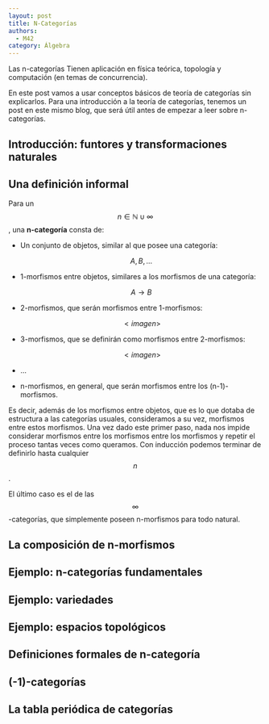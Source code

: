 ```yaml
---
layout: post
title: N-Categorías
authors:
  - M42
category: Álgebra
---
```


Las n-categorías
Tienen aplicación en física teórica, topología y computación (en temas de
concurrencia).

En este post vamos a usar conceptos básicos de teoría de categorías sin
explicarlos. Para una introducción a la teoría de categorías, tenemos un post en
este mismo blog, que será útil antes de empezar a leer sobre n-categorías.

## Introducción: funtores y transformaciones naturales

## Una definición informal

Para un $$n \in \mathbb{N} \cup \infty$$, una **n-categoría** consta de:

* Un conjunto de objetos, similar al que posee una categoría:

    $$A,B,\dots $$

* 1-morfismos entre objetos, similares a los morfismos de una categoría:

    $$A \rightarrow B$$

* 2-morfismos, que serán morfismos entre 1-morfismos:

    $$ <imagen> $$

* 3-morfismos, que se definirán como morfismos entre 2-morfismos:

    $$ <imagen> $$

* ...

* n-morfismos, en general, que serán morfismos entre los (n-1)-morfismos.

Es decir, además de los morfismos entre objetos, que es lo que dotaba de
estructura a las categorías usuales, consideramos a su vez, morfismos entre
estos morfismos. Una vez dado este primer paso, nada nos impide considerar
morfismos
entre los morfismos entre los morfismos y repetir el proceso tantas veces
como queramos. Con inducción podemos terminar de
definirlo hasta cualquier $$n$$.

El último caso es el de las $$\infty$$-categorías, que simplemente poseen
n-morfismos para todo natural.

## La composición de n-morfismos

## Ejemplo: n-categorías fundamentales

## Ejemplo: variedades

## Ejemplo: espacios topológicos

## Definiciones formales de n-categoría

## (-1)-categorías

## La tabla periódica de categorías
